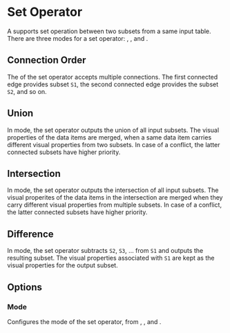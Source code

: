 # Set Operator

A <node-type type="set-operator"/> supports set operation between two subsets from a same input table.
There are three modes for a set operator: <ui-value text="Union"/>, <ui-value text="Intersection"/>, and <ui-value text="Difference"/>.


## Connection Order
The <port-type type="multi-input"/> of the set operator accepts multiple connections.
The first connected edge provides subset `S1`, the second connected edge provides the subset `S2`, and so on.

## Union
In <ui-value text="Union"/> mode, the set operator outputs the union of all input subsets.
The visual properties of the data items are merged, when a same data item carries different visual properties from two subsets.
In case of a conflict, the latter connected subsets have higher priority.

## Intersection
In <ui-value text="Intersection"/> mode, the set operator outputs the intersection of all input subsets.
The visual properites of the data items in the intersection are merged when they carry different visual properties from multiple subsets.
In case of a conflict, the latter connected subsets have higher priority.

## Difference
In <ui-value text="Intersection"/> mode, the set operator subtracts `S2`, `S3`, ... from `S1` and outputs the resulting subset.
The visual properties associated with `S1` are kept as the visual properties for the output subset.

## Options
### Mode
Configures the mode of the set operator, from <ui-value text="Union"/>, <ui-value text="Intersection"/>, and <ui-value text="Difference"/>.
